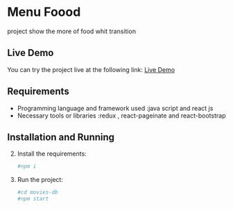 # Menu Foood

project show the more of food whit transition

## Live Demo

You can try the project live at the following link:
[Live Demo](https://menu-food0.netlify.app/)

## Requirements

- Programming language and framework used :java script and react js
- Necessary tools or libraries :redux , react-pageinate and react-bootstrap

## Installation and Running


2. Install the requirements:
    ```sh
    #npm i
    
    ```

2. Run the project:
    ```sh
    #cd movies-db
    #npm start
    ```



